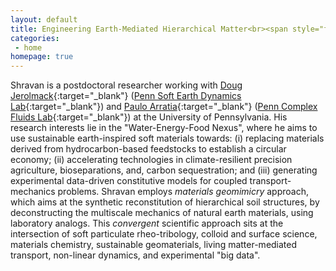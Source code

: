 ```yaml
---
layout: default
title: Engineering Earth-Mediated Hierarchical Matter<br><span style="font-size:55%;"><b>Materials Geomimicry | Soft Matter Mechanics | Instrumentation & Data
categories:
 - home
homepage: true
---
```

Shravan is a postdoctoral researcher working with [Doug Jerolmack](https://earth.sas.upenn.edu/people/douglas-j-jerolmack){:target="_blank"} ([Penn Soft Earth Dynamics Lab](https://pennsed.seas.upenn.edu/){:target="_blank"}) and [Paulo Arratia](https://directory.seas.upenn.edu/paulo-e-arratia/){:target="_blank"} ([Penn Complex Fluids Lab](https://arratia.seas.upenn.edu/){:target="_blank"}) at the University of Pennsylvania. His research interests lie in the "Water-Energy-Food Nexus", where he aims to use sustainable earth-inspired soft materials towards: (i) replacing materials derived from hydrocarbon-based feedstocks to establish a circular economy; (ii) accelerating technologies in climate-resilient precision agriculture, bioseparations, and, carbon sequestration; and (iii) generating experimental data-driven constitutive models for coupled transport-mechanics problems. Shravan employs <i>materials geomimicry</i> approach, which aims at the synthetic reconstitution of hierarchical soil structures, by deconstructing the multiscale mechanics of natural earth materials, using laboratory analogs. This <i>convergent</i> scientific approach sits at the intersection of soft particulate rheo-tribology, colloid and surface science, materials chemistry, sustainable geomaterials, living matter-mediated transport, non-linear dynamics, and experimental "big data".  


